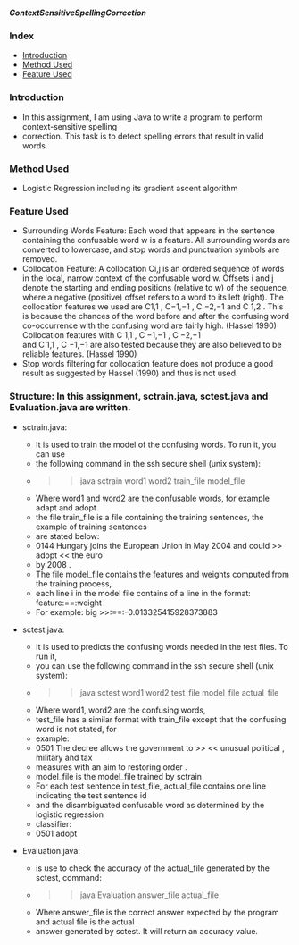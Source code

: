 ##### ContextSensitiveSpellingCorrection

### Index
* [Introduction](README.md#introduction)
* [Method Used](README.md#method-used)
* [Feature Used](README.md#feature-used)
 
### Introduction 
* In this  assignment,  I am using  Java to write  a program  to perform  context-sensitive  spelling 
* correction.  This  task is to detect spelling  errors that result  in  valid  words. 

### Method Used 
* Logistic  Regression  including  its gradient  ascent algorithm

### Feature Used 
* Surrounding  Words Feature:  Each word that appears in the sentence  containing  the 
confusable  word w is a feature.  All  surrounding  words are converted  to lowercase,  and stop 
words and punctuation  symbols  are removed.   
* Collocation  Feature:  A collocation  Ci,j  is an ordered sequence of words in the local, 
narrow context  of the confusable  word w. Offsets  i and j denote the starting  and ending 
positions  (relative  to w) of the sequence,  where a negative  (positive)  offset  refers  to a word to 
its left  (right).  The collocation  features  we used are  C1,1  , C−1,−1 ,  C −2,−1  and   C 1,2 . This  is 
because the chances  of the word before and after the confusing  word co-occurrence with  the 
confusing  word are fairly  high.  (Hassel  1990) Collocation  features  with C 1,1   , C −1,−1 ,  C −2,−1  
and  C 1,1   , C −1,−1  are also tested because they  are also believed  to be reliable  features.  (Hassel 1990) 
* Stop words filtering  for collocation  feature  does not produce a good result  as suggested 
by Hassel  (1990) and thus  is not used. 

### Structure:  In this  assignment,  sctrain.java,  sctest.java  and Evaluation.java  are written.   
* sctrain.java:  
  * It is used to train  the model  of the confusing  words. To run it, you can use 
  * the following  command  in the ssh secure shell  (unix  system): 
  * >> java sctrain  word1 word2 train_file  model_file 
  * Where word1 and word2 are the confusable  words, for example  adapt and adopt 
  * the file  train_file  is a file  containing  the  training  sentences,  the example  of training  sentences 
  * are stated below: 
  * 0144  Hungary   joins   the  European   Union   in   May  2004  and  could   >> adopt << the euro 
  * by 2008 . 
  * The file  model_file  contains  the features  and weights  computed  from  the training  process, 
  * each line  i in the model  file  contains  of a line  in the format: feature:==:weight
  * For example:  big >>:==:-0.013325415928373883 
 
* sctest.java:  
  * It is used to predicts  the confusing  words needed in the test files.  To run  it, 
  * you can use the following  command  in the ssh secure shell  (unix  system):   
  * >> java sctest word1 word2 test_file  model_file  actual_file 
  * Where word1, word2 are the confusing  words,  
  * test_file  has a similar  format  with  train_file  except that the confusing  word is not stated, for 
  * example: 
  * 0501  The decree allows  the government  to >> << unusual  political  , military  and tax 
  * measures  with  an aim  to restoring  order . 
  * model_file  is the model_file  trained  by sctrain 
  * For each test sentence  in test_file,  actual_file  contains  one line  indicating  the test sentence   id  
  * and  the  disambiguated   confusable   word  as  determined   by  the  logistic  regression 
  * classifier:   
  * 0501 adopt 

* Evaluation.java:  
  * is use to check the accuracy  of the  actual_file  generated  by the sctest, command: 
  * >> java Evaluation  answer_file  actual_file 
  * Where answer_file  is the correct answer expected by the program  and actual  file  is the actual 
  * answer generated  by sctest. It will  return  an accuracy  value. 
